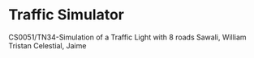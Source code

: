 # Traffic Simulator
CS0051/TN34-Simulation of a Traffic Light  with 8 roads
Sawali, William Tristan
Celestial, Jaime



